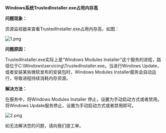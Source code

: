 **Windows系统TrustedInstaller.exe占用内存高**

**问题现象：**

资源监视器来查看TrustedInstaller.exe占用内存高，如图：

![1.png](https://img1.jcloudcs.com/cms/c8a22c45-b4c8-4fb9-9962-b372eead197e20180709152128.png)

**问题原因：**

TrustedInstaller.exe实际上是“Windows Modules Installer”这个服务的进程，路径位于C:\Windows\servicing\TrustedInstaller.exe。当进行Windows Update，或者安装某些微软发布的安装包时，Windows Modules Installer服务会自动运行，导致进程持续消耗内存资源。

**解决方法：**

在服务中，将Windows Modules Installer 停止，设置为手动启动方式或者禁用。将Windows Update服务停止，设置为手动启动方式或者禁用即可。

![2.png](https://img1.jcloudcs.com/cms/da576552-50b9-45fe-9679-a0543013af7420180709152232.png)

如无法解决您的问题，请向我们提工单。